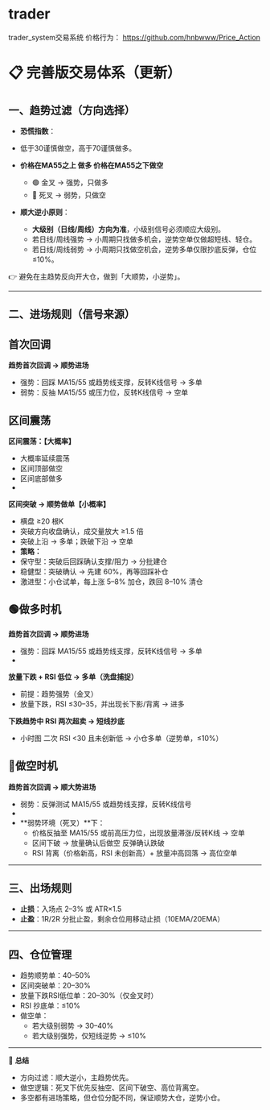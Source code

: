# trader
trader_system交易系统
价格行为：
https://github.com/hnbwww/Price_Action

# 📋 完善版交易体系（更新）

## 一、趋势过滤（方向选择）  
- **恐慌指数**：
- 低于30谨慎做空，高于70谨慎做多。
- **价格在MA55之上 做多  价格在MA55之下做空**
  - 🟢 金叉 → 强势，只做多  
  - 🔴 死叉 → 弱势，只做空

- **顺大逆小原则**：  
  - **大级别（日线/周线）方向为准**，小级别信号必须顺应大级别。  
  - 若日线/周线强势 → 小周期只找做多机会，逆势空单仅做超短线、轻仓。  
  - 若日线/周线弱势 → 小周期只找做空机会，逆势多单仅限抄底反弹，仓位 ≤10%。  

👉 避免在主趋势反向开大仓，做到「大顺势，小逆势」。  

---

## 二、进场规则（信号来源）  

## **首次回调**       


**趋势首次回调 → 顺势进场**  
   - 强势：回踩 MA15/55 或趋势线支撑，反转K线信号 → 多单  
   - 弱势：反抽 MA15/55 或压力位，反转K线信号 → 空单
  
## **区间震荡** 

 **区间震荡：【大概率】**
   - 大概率延续震荡
   - 区间顶部做空
   - 区间底部做多
   - 
 **区间突破 → 顺势做单【小概率】**  
 - 横盘 ≥20 根K  
 - 突破方向收盘确认，成交量放大 ≥1.5 倍  
 - 突破上沿 → 多单；跌破下沿 → 空单
 - **策略：**
 - 保守型：突破后回踩确认支撑/阻力 → 分批建仓  
 - 稳健型：突破确认 → 先建 60%，再等回踩补仓  
 - 激进型：小仓试单，每上涨 5–8% 加仓，跌回 8–10% 清仓
     
## 🟢**做多时机**       

**趋势首次回调 → 顺势进场**  
   - 强势：回踩 MA15/55 或趋势线支撑，反转K线信号 → 多单
   -  
**放量下跌 + RSI 低位 → 多单（洗盘捕捉）**  
   - 前提：趋势强势（金叉）  
   - 放量下跌，RSI ≤30–35，并出现长下影/背离 → 进多  

**下跌趋势中 RSI 两次超卖 → 短线抄底**  
   - 小时图 二次 RSI <30 且未创新低 → 小仓多单（逆势单，≤10%）  


## 🔴**做空时机**  

**趋势首次回调 → 顺大势进场**  
   - 弱势：反弹测试 MA15/55 或趋势线支撑，反转K线信号 
   - 
   - **弱势环境（死叉）**下：  
     - 价格反抽至 MA15/55 或前高压力位，出现放量滞涨/反转K线 → 空单  
     - 区间下破 → 放量确认后做空  反弹确认跌破
     - RSI 背离（价格新高，RSI 未创新高）+ 放量冲高回落 → 高位空单  

---

## 三、出场规则  
- **止损**：入场点 2–3% 或 ATR×1.5  
- **止盈**：1R/2R 分批止盈，剩余仓位用移动止损（10EMA/20EMA）  

---

## 四、仓位管理  
- 趋势顺势单：40–50%  
- 区间突破单：20–30%  
- 放量下跌RSI低位单：20–30%（仅金叉时）  
- RSI 抄底单：≤10%  
- 做空单：  
  - 若大级别弱势 → 30–40%  
  - 若大级别强势，仅短线逆势 → ≤10%  

---

📌 **总结**  
- 方向过滤：顺大逆小，主趋势优先。  
- 做空逻辑：死叉下优先反抽空、区间下破空、高位背离空。  
- 多空都有进场策略，但仓位分配不同，保证顺势大仓，逆势小仓。  

